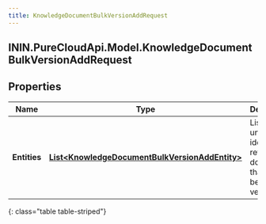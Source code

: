 ```yaml
---
title: KnowledgeDocumentBulkVersionAddRequest
---
```

## ININ.PureCloudApi.Model.KnowledgeDocumentBulkVersionAddRequest

## Properties

|Name | Type | Description | Notes|
|------------ | ------------- | ------------- | -------------|
| **Entities** | [**List&lt;KnowledgeDocumentBulkVersionAddEntity&gt;**](KnowledgeDocumentBulkVersionAddEntity.html) | List of unique identifiers referencing documents that are to be versioned | |
{: class="table table-striped"}


